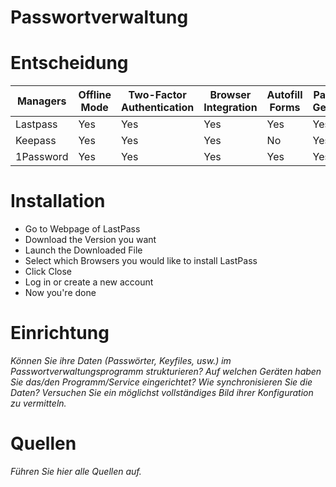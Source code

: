 # Passwortverwaltung

# Entscheidung

|Managers|Offline Mode|Two-Factor Authentication|Browser Integration|Autofill Forms|Password Generator|Security Alert|Portable Application|Mobile Application|Import Passwords|Export Passwords|
|-|-|-|-|-|-|-|-|-|-|-|
|Lastpass|Yes|Yes|Yes|Yes|Yes|Yes|Yes|Yes|Yes|Yes|Yes|
|Keepass|Yes|Yes|Yes|No|Yes|No|Yes|Yes|Yes|Yes|Yes|
|1Password|Yes|Yes|Yes|Yes|Yes|Yes|No||Yes|Yes|Yes|

# Installation

- Go to Webpage of LastPass
- Download the Version you want
- Launch the Downloaded File
- Select which Browsers you would like to install LastPass
- Click Close
- Log in or create a new account
- Now you're done

# Einrichtung
*Können Sie ihre Daten (Passwörter, Keyfiles, usw.) im Passwortverwaltungsprogramm strukturieren? Auf welchen Geräten haben Sie das/den Programm/Service eingerichtet? Wie synchronisieren Sie die Daten? Versuchen Sie ein möglichst vollständiges Bild ihrer Konfiguration zu vermitteln.*

# Quellen
*Führen Sie hier alle Quellen auf.*
